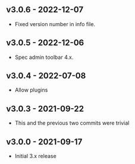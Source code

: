 v3.0.6 - 2022-12-07
-------------------
- Fixed version number in info file.

v3.0.5 - 2022-12-06
-------------------
- Spec admin toolbar 4.x.

v3.0.4 - 2022-07-08
-------------------
- Allow plugins

v3.0.3 - 2021-09-22
-------------------
- This and the previous two commits were trivial

v3.0.0 - 2021-09-17
-------------------
- Initial 3.x release
